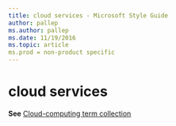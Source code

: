 ```yaml
---
title: cloud services - Microsoft Style Guide
author: pallep
ms.author: pallep
ms.date: 11/19/2016
ms.topic: article
ms.prod = non-product specific
---
```


# cloud services

**See** [Cloud-computing term collection](/style-guide/a-z-word-list-term-collections/term-collections/cloud-computing-terms)
